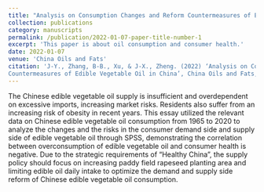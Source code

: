 ```yaml
---
title: "Analysis on Consumption Changes and Reform Countermeasures of Edible Vegetable Oil in China"
collection: publications
category: manuscripts
permalink: /publication/2022-01-07-paper-title-number-1
excerpt: 'This paper is about oil consumption and consumer health.'
date: 2022-01-07
venue: 'China Oils and Fats'
citation: 'J-Y., Zhang, B-B., Xu, & J-X., Zheng. (2022) ‘Analysis on Consumption Changes and Reform 
Countermeasures of Edible Vegetable Oil in China’, China Oils and Fats, 47(3), pp. 5-10'
---
```

The Chinese edible vegetable oil supply is insufficient and overdependent on excessive imports, increasing market risks. Residents also suffer from an increasing risk of obesity in recent years. This essay utilized the relevant data on Chinese edible vegetable oil consumption from 1965 to 2020 to analyze the changes and the risks in the consumer demand side and supply side of edible vegetable oil through SPSS, demonstrating the correlation between overconsumption of edible vegetable oil and consumer health is negative. Due to the strategic requirements of “Healthy China”, the supply policy should focus on increasing paddy field rapeseed planting area and limiting edible oil daily intake to optimize the demand and supply side reform of Chinese edible vegetable oil consumption.
